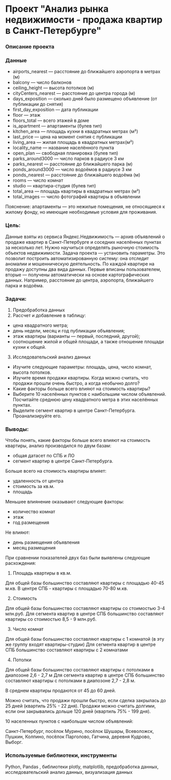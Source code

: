 # Проект "Анализ рынка недвижимости - продажа квартир в Санкт-Петербурге"

### Описание проекта

### Данные

* airports_nearest — расстояние до ближайшего аэропорта в метрах (м)
* balcony — число балконов
* ceiling_height — высота потолков (м)
* cityCenters_nearest — расстояние до центра города (м)
* days_exposition — сколько дней было размещено объявление (от публикации до снятия)
* first_day_exposition — дата публикации
* floor — этаж
* floors_total — всего этажей в доме
* is_apartment — апартаменты (булев тип)
* kitchen_area — площадь кухни в квадратных метрах (м²)
* last_price — цена на момент снятия с публикации
* living_area — жилая площадь в квадратных метрах(м²)
* locality_name — название населённого пункта
* open_plan — свободная планировка (булев тип)
* parks_around3000 — число парков в радиусе 3 км
* parks_nearest — расстояние до ближайшего парка (м)
* ponds_around3000 — число водоёмов в радиусе 3 км
* ponds_nearest — расстояние до ближайшего водоёма (м)
* rooms — число комнат
* studio — квартира-студия (булев тип)
* total_area — площадь квартиры в квадратных метрах (м²)
* total_images — число фотографий квартиры в объявлении

Пояснение: апартаменты — это нежилые помещения, не относящиеся к жилому фонду, но имеющие необходимые условия для проживания.

### Цель:
Данные взяты из сервиса Яндекс.Недвижимость — архив объявлений о продаже квартир в Санкт-Петербурге и соседних населённых пунктах за несколько лет.
Нужно научиться определять рыночную стоимость объектов недвижимости. Задача проекта — установить параметры. Это позволит построить автоматизированную систему: она отследит аномалии и мошенническую деятельность.
По каждой квартире на продажу доступны два вида данных. Первые вписаны пользователем, вторые — получены автоматически на основе картографических данных. Например, расстояние до центра, аэропорта, ближайшего парка и водоёма. 

### Задачи:
1. Предобработка данных
2. Рассчет и добавление в таблицу:
* цена квадратного метра;
* день недели, месяц и год публикации объявления;
* этаж квартиры (варианты — первый, последний, другой);
* соотношение жилой и общей площади, а также отношение площади кухни к общей.
3. Исследовательский анализ данных
* Изучите следующие параметры: площадь, цена, число комнат, высота потолков.
* Изучите время продажи квартиры. Когда можно считать, что продажи прошли очень быстро, а когда необычно долго?
* Какие факторы больше всего влияют на стоимость квартиры?
* Выберите 10 населённых пунктов с наибольшим числом объявлений. Посчитайте среднюю цену квадратного метра в этих населённых пунктах. 
* Выделите сегмент квартир в центре Санкт-Петербурга. Проанализируйте его.

### Выводы:
Чтобы понять, какие факторы больше всего влияют на стоимость квартиры,  анализ производился по двум базам: 
- общая датасет по СПБ и ЛО
- сегмент квартир в центре Санкт-Петербурга.

Больше всего на стоимость квартиры влияет:
- удаленность от центра 
- стоимость за кв.м. 
- площадь

Меньшее влиянение оказывают следующие факторы:
- количество комнат 
- этаж 
- год размещения

Не влияют:
- день размещения объявления
- месяц размещения 

При сравнении показателей двух баз были выявлены следующие расхождения:

1. Площадь квартиры в кв.м.

Для общей базы большинство составляют квартиры с площадью 40-45 м.кв.
В центре СПБ - квартиры с площадью 70-80 м.кв. 

2. Стоимость

  Для общей базы большинство составляют квартиры со стоимостью 3-4 млн.руб.
  Для сегмента квартир в центре СПБ большинство составляют квартиры со стоимостью 8,5 - 9 млн.руб.

3. Число комнат

  Для общей базы большинство составляют квартиры с 1 комнатой (в эту же группу входят квартиры-студии)
  Для сегмента квартир в центре СПБ большинство составляют квартиры с 2 комнатами

4. Потолки

  Для общей базы большинство составляют квартиры с потолками в диапозоне 2,6 - 2,7 м
  Для сегмента квартир в центре СПБ большинство составляют квартиры с потолками в диапозоне 2,7 - 2,8 м.

В среднем квартиры продаются от 45 до 60 дней.

  Можно считать, что продажи прошли быстро, если сделка закрылась до 25 дней (квартиль 25% - 22 дня).
  Продажи можно считать долгими, если они закрывались дольше 120 дней (квартиль 75% - 199 дня).

10 населенных пунктов с наибольшм числом объявлений:

Санкт-Петербург, посёлок Мурино, посёлок Шушары, Всеволожск, Пушкин, Колпино, посёлок Парголово, Гатчина,
деревня Кудрово, Выборг.


### Используемые библиотеки, инструменты
Python, Pandas , библиотеки plotly, matplotlib, предобработка данных, исследовательский анализ данных, визуализация данных

